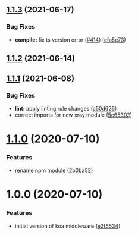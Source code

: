 ## [1.1.3](https://github.com/bbeesley/aws-xray-koa-middleware/compare/v1.1.2...v1.1.3) (2021-06-17)


### Bug Fixes

* **compile:** fix ts version error ([#414](https://github.com/bbeesley/aws-xray-koa-middleware/issues/414)) ([efa5e73](https://github.com/bbeesley/aws-xray-koa-middleware/commit/efa5e7373b1b678e7e5e17aba1366d97d57e84d3))

## [1.1.2](https://github.com/bbeesley/aws-xray-koa-middleware/compare/v1.1.1...v1.1.2) (2021-06-14)

## [1.1.1](https://github.com/bbeesley/aws-xray-koa-middleware/compare/v1.1.0...v1.1.1) (2021-06-08)


### Bug Fixes

* **lint:** apply linting rule changes ([c50d626](https://github.com/bbeesley/aws-xray-koa-middleware/commit/c50d62696730be335f9c7fedd0f0669fa7909785))
* correct imports for new xray module ([5c65302](https://github.com/bbeesley/aws-xray-koa-middleware/commit/5c6530262c316cbcf8e7938c8321ea50b1f5cacc))

# [1.1.0](https://github.com/bbeesley/aws-xray-koa-middleware/compare/v1.0.0...v1.1.0) (2020-07-10)


### Features

* rename npm module ([2b0ba52](https://github.com/bbeesley/aws-xray-koa-middleware/commit/2b0ba522ee812f7a7676a40e2c0bd1c8c37f0531))

# 1.0.0 (2020-07-10)


### Features

* initial version of koa middleware ([e2f6534](https://github.com/bbeesley/aws-xray-sdk-koa2/commit/e2f653498bcc2e1cd946dfb8d6e545f5d801843d))
